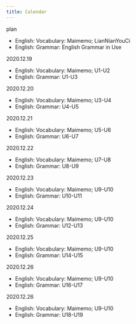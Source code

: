 ```yaml
---
title: Calendar
---
```

plan 

- English: Vocabulary: Maimemo; LianNianYouCi
- English: Grammar: English Grammar in Use

2020.12.19

- English: Vocabulary: Maimemo; U1-U2
- English: Grammar: U1-U3

2020.12.20

- English: Vocabulary: Maimemo; U3-U4
- English: Grammar: U4-U5

2020.12.21

- English: Vocabulary: Maimemo; U5-U6
- English: Grammar: U6-U7

2020.12.22

- English: Vocabulary: Maimemo; U7-U8
- English: Grammar: U8-U9

2020.12.23

- English: Vocabulary: Maimemo; U9-U10
- English: Grammar: U10-U11

2020.12.24

- English: Vocabulary: Maimemo; U9-U10
- English: Grammar: U12-U13

2020.12.25

- English: Vocabulary: Maimemo; U9-U10
- English: Grammar: U14-U15

2020.12.26

- English: Vocabulary: Maimemo; U9-U10
- English: Grammar: U16-U17

2020.12.26

- English: Vocabulary: Maimemo; U9-U10
- English: Grammar: U18-U19
